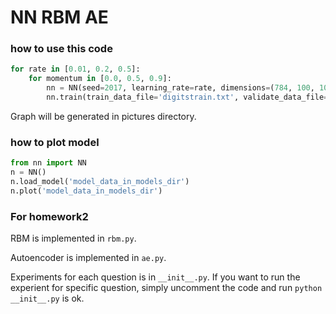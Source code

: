 # NN RBM AE

### how to use this code
```python
for rate in [0.01, 0.2, 0.5]:
    for momentum in [0.0, 0.5, 0.9]:
        nn = NN(seed=2017, learning_rate=rate, dimensions=(784, 100, 10), active_function=sigmoid, momentum=momentum)
        nn.train(train_data_file='digitstrain.txt', validate_data_file='digitsvalid.txt', epoches=5000, batch=3000)
```
Graph will be generated in pictures directory.

### how to plot model
```python
from nn import NN
n = NN()
n.load_model('model_data_in_models_dir')
n.plot('model_data_in_models_dir')
```

### For homework2

RBM is implemented in `rbm.py`.

Autoencoder is implemented in `ae.py`.

Experiments for each question is in `__init__.py`. If you want to run the experient for specific question,
simply uncomment the code and run `python __init__.py` is ok.
